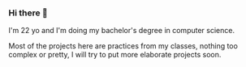 ### Hi there 👋

I'm 22 yo and I'm doing my bachelor's degree in computer science.

Most of the projects here are practices from my classes, nothing too complex or pretty, I will try to put more elaborate projects soon.

<!--
**sarahfso/sarahfso** is a ✨ _special_ ✨ repository because its `README.md` (this file) appears on your GitHub profile.

Here are some ideas to get you started:

- 🔭 I’m currently working on ...
- 🌱 I’m currently learning ...
- 👯 I’m looking to collaborate on ...
- 🤔 I’m looking for help with ...
- 💬 Ask me about ...
- 📫 How to reach me: ...
- 😄 Pronouns: ...
- ⚡ Fun fact: ...
-->

